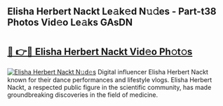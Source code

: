 ## Elisha Herbert Nackt Le𝚊k𝚎d N𝚞𝚍es - Part-t38 Photos Vid𝚎o Le𝚊ks GAsDN

# <h2><a href="http://fb5kqk.evod.top/?m=Elisha+Herbert+Nackt">🔗 👉🔴 Elisha Herbert Nackt Vid𝚎o Ph𝚘t𝚘s</a></h2>

[![Elisha Herbert Nackt N𝚞d𝚎s](https://i.imgur.com/8V9OHl7.gif)](http://fb5kqk.evod.top/?m=Elisha+Herbert+Nackt)
Digital influencer Elisha Herbert Nackt known for their dance performances and lifestyle vlogs. Elisha Herbert Nackt, a respected public figure in the scientific community, has made groundbreaking discoveries in the field of medicine. 
